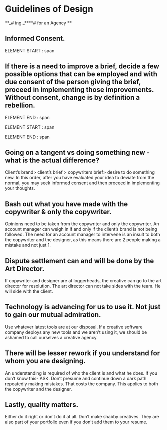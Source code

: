 # Guidelines of Design
**_# ing
_****#  for an Agency
**

## Informed Consent.

ELEMENT START : span
## If there is a need to improve a brief, decide a few possible options that can be employed and with due consent of the person giving the brief, proceed in implementing those improvements. Without consent, change is by definition a rebellion.
ELEMENT END : span

ELEMENT START : span

ELEMENT END : span

## Going on a tangent vs doing something new - what is the actual difference?

Client’s brand> client’s brief > copywriters brief> desire to do something new. In this order, after you have evaluated your idea to deviate from the normal, you may seek informed consent and then proceed in implementing your thoughts.

## Bash out what you have made with the copywriter & only the copywriter.

Opinions need to be taken from the copywriter and only the copywriter. An account manager can weigh in if and only if the client’s brand is not being followed. The need for an account manager to intervene is an insult to both the copywriter and the designer, as this means there are 2 people making a mistake and not just 1.

## Dispute settlement can and will be done by the Art Director.

If copywriter and designer are at loggerheads, the creative can go to the art director for resolution. The art director can not take sides with the team. He will side with the client.

## Technology is advancing for us to use it. Not just to gain our mutual admiration.

Use whatever latest tools are at our disposal. If a creative software company deploys any new tools and we aren’t using it, we should be ashamed to call ourselves a creative agency.

## There will be lesser rework if you understand for whom you are designing.

An understanding is required of who the client is and what he does. If you don’t know this- ASK. Don’t presume and continue down a dark path repeatedly making mistakes. That costs the company. This applies to both the copywriter and the designer.

## Lastly, quality matters.

Either do it right or don’t do it at all. Don’t make shabby creatives. They are also part of your portfolio even if you don’t add them to your resume.

